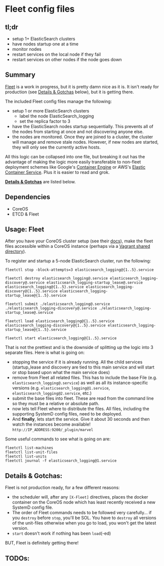 Fleet config files
=========


tl;dr
-----

* setup 1+ ElasticSearch clusters
* have nodes startup one at a time
* monitor nodes
* restart services on the local node if they fail
* restart services on other nodes if the node goes down


Summary
-------

[Fleet](https://github.com/coreos/fleet) is a work in progress, but it is pretty damn nice as it is.  It isn't ready for production (see [Details & Gotchas](#details) below), but it is getting there.

The included Fleet config files manage the following:
* setup 1 or more ElasticSearch clusters
   * label the node ElasticSearch_logging
   * set the replica factor to 3
* have the ElasticSearch nodes startup sequentially.  This prevents all of the nodes from starting at once and not discovering anyone else. 
* the nodes are monitored.  Once they are joined to a cluster, the cluster will manage and remove stale nodes.  However, if new nodes are started, they will only see the currently active hosts.

All this logic can be collapsed into one file, but breaking it out has the advantage of making the logic more easily transferable to non-fleet deployment schemes like Google's [Container Engine](https://cloud.google.com/container-engine/) or AWS's [Elastic Container Service](https://aws.amazon.com/ecs/).  Plus it is easier to read and grok.

**[Details & Gotchas](#details)** are listed below.


Dependencies
-------

* CoreOS
* ETCD & Fleet


Usage: Fleet
-------------------------
After you have your CoreOS cluster setup (see their [docs](https://coreos.com/docs/)), make the fleet files accessible within a CoreOS instance (perhaps via a [Vagrant shared directory](https://coreos.com/docs/running-coreos/platforms/vagrant#shared-folder-setup)).

To register and startup a 5-node ElasticSearch cluster, run the following:

```
fleetctl stop -block-attempts=3 elasticsearch_logging@{1..5}.service

fleetctl destroy elasticsearch_logging@.service elasticsearch_logging-discovery@.service elasticsearch_logging-startup_lease@.service elasticsearch_logging@{1..5}.service elasticsearch_logging-discovery@{1..5}.service elasticsearch_logging-startup_lease@{1..5}.service

fleetctl submit ./elasticsearch_logging@.service ./elasticsearch_logging-discovery@.service ./elasticsearch_logging-startup_lease@.service

fleetctl load elasticsearch_logging@{1..5}.service elasticsearch_logging-discovery@{1..5}.service elasticsearch_logging-startup_lease@{1..5}.service

fleetctl start elasticsearch_logging@{1..5}.service
```

That is not the prettiest and is the downside of splitting up the logic into 3 separate files.  Here is what is going on:

* stopping the service if it is already running.  All the child services (startup_lease and discovery are tied to this main service and will start or stop based upon what the main service does)
* remove from Fleet all related files.  This has to include the base File (e.g. `elasticsearch_logging@.service`) as well as all its instance-specific versions (e.g. `elasticsearch_logging@1.service`, `elasticsearch_logging@2.service`, etc.)
* submit the base files into fleet.  These are read from the command line so they must be a relative or absolute path.
* now lets tell Fleet where to distribute the files.  All files, including the supporting SystemD config files, need to be deployed.  
* And **finally**, lets start the service.  Give it about 30 seconds and then watch the instances become available!  `http://IP_ADDRESS:9200/_plugin/marvel`


Some useful commands to see what is going on are:
```
fleetctl list-machines
fleetctl list-unit-files
fleetctl list-units
fleetctl journal -f elasticsearch_logging@1.service
```


<a name="details"></a>
Details & Gotchas:
-------------------------
Fleet is not production ready, for a few different reasons:
* the scheduler will, after any `[X-Fleet]` directives, places the docker container on the CoreOS node which has least recently received a new SystemD config file.  
* The order of Fleet commands needs to be followed very carefully... if you `destroy` before `stop`, you'll be SOL.  You have to `destroy` all versions of the unit-files otherwise when you go to load, you won't get the latest version.
* `start` doesn't work if nothing has been `load`(-ed)

BUT, Fleet is definitely getting there!



<a name="todos"></a>
TODOs:
-------------------------
